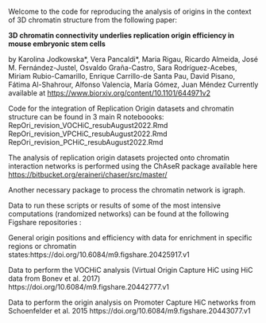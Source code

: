 Welcome to the code for reproducing the analysis of origins in the context of 3D chromatin structure from the following paper:
<p><b>3D chromatin connectivity underlies replication origin efficiency in mouse embryonic stem cells</b>

by Karolina Jodkowska*, Vera Pancaldi*, Maria Rigau, Ricardo Almeida, José M. Fernández-Justel, Osvaldo Graña-Castro, Sara Rodríguez-Acebes, Miriam Rubio-Camarillo, Enrique Carrillo-de Santa Pau, David Pisano, Fátima Al-Shahrour, Alfonso Valencia, María Gómez, Juan Méndez
Currently available at https://www.biorxiv.org/content/10.1101/644971v2

Code for the integration of Replication Origin datasets and chromatin structure can be found in 3 main R noteboooks:
RepOri_revision_VOCHiC_resubAugust2022.Rmd
RepOri_revision_VPCHiC_resubAugust2022.Rmd
RepOri_revision_PCHiC_resubAugust2022.Rmd

The analysis of replication origin datasets projected onto chromatin interaction networks is performed using the ChAseR package available here
https://bitbucket.org/eraineri/chaser/src/master/

Another necessary package to process the chromatin network is igraph.

Data to run these scripts or results of some of the most intensive computations (randomized networks) can be found at the following Figshare repositories :
<p>General origin positions and efficiency with data for enrichment in specific regions or chromatin states:https://doi.org/10.6084/m9.figshare.20425917.v1


<p>Data to perform the VOCHiC analysis (Virtual Origin Capture HiC using HiC data from Bonev et al. 2017) https://doi.org/10.6084/m9.figshare.20442777.v1

  <p>Data to perform the origin analysis on Promoter Capture HiC networks from Schoenfelder et al. 2015 https://doi.org/10.6084/m9.figshare.20443077.v1
